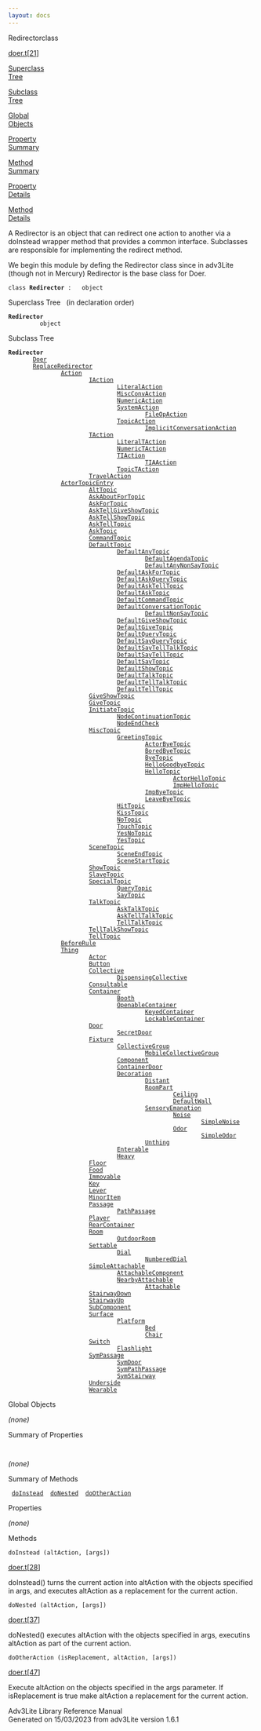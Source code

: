 ```yaml
---
layout: docs
---
```

<span class="title">Redirector</span><span class="type">class</span>

[doer.t](../file/doer.t.html)\[[21](../source/doer.t.html#21)\]

[Superclass  
Tree](#_SuperClassTree_)

[Subclass  
Tree](#_SubClassTree_)

[Global  
Objects](#_ObjectSummary_)

[Property  
Summary](#_PropSummary_)

[Method  
Summary](#_MethodSummary_)

[Property  
Details](#_Properties_)

[Method  
Details](#_Methods_)

<div class="fdesc">

A Redirector is an object that can redirect one action to another via a
doInstead wrapper method that provides a common interface. Subclasses
are responsible for implementing the redirect method.

We begin this module by defing the Redirector class since in adv3Lite
(though not in Mercury) Redirector is the base class for Doer.

`class `**`Redirector`**` :   object`

</div>

<span id="_SuperClassTree_"></span>

<div class="mjhd">

<span class="hdln">Superclass Tree</span>   (in declaration order)

</div>

**`Redirector`**  
`         object`  
<span id="_SubClassTree_"></span>

<div class="mjhd">

<span class="hdln">Subclass Tree</span>  

</div>

**`Redirector`**  
`         `[`Doer`](../object/Doer.html)  
`         `[`ReplaceRedirector`](../object/ReplaceRedirector.html)  
`                 `[`Action`](../object/Action.html)  
`                         `[`IAction`](../object/IAction.html)  
`                                 `[`LiteralAction`](../object/LiteralAction.html)  
`                                 `[`MiscConvAction`](../object/MiscConvAction.html)  
`                                 `[`NumericAction`](../object/NumericAction.html)  
`                                 `[`SystemAction`](../object/SystemAction.html)  
`                                         `[`FileOpAction`](../object/FileOpAction.html)  
`                                 `[`TopicAction`](../object/TopicAction.html)  
`                                         `[`ImplicitConversationAction`](../object/ImplicitConversationAction.html)  
`                         `[`TAction`](../object/TAction.html)  
`                                 `[`LiteralTAction`](../object/LiteralTAction.html)  
`                                 `[`NumericTAction`](../object/NumericTAction.html)  
`                                 `[`TIAction`](../object/TIAction.html)  
`                                         `[`TIAAction`](../object/TIAAction.html)  
`                                 `[`TopicTAction`](../object/TopicTAction.html)  
`                         `[`TravelAction`](../object/TravelAction.html)  
`                 `[`ActorTopicEntry`](../object/ActorTopicEntry.html)  
`                         `[`AltTopic`](../object/AltTopic.html)  
`                         `[`AskAboutForTopic`](../object/AskAboutForTopic.html)  
`                         `[`AskForTopic`](../object/AskForTopic.html)  
`                         `[`AskTellGiveShowTopic`](../object/AskTellGiveShowTopic.html)  
`                         `[`AskTellShowTopic`](../object/AskTellShowTopic.html)  
`                         `[`AskTellTopic`](../object/AskTellTopic.html)  
`                         `[`AskTopic`](../object/AskTopic.html)  
`                         `[`CommandTopic`](../object/CommandTopic.html)  
`                         `[`DefaultTopic`](../object/DefaultTopic.html)  
`                                 `[`DefaultAnyTopic`](../object/DefaultAnyTopic.html)  
`                                         `[`DefaultAgendaTopic`](../object/DefaultAgendaTopic.html)  
`                                         `[`DefaultAnyNonSayTopic`](../object/DefaultAnyNonSayTopic.html)  
`                                 `[`DefaultAskForTopic`](../object/DefaultAskForTopic.html)  
`                                 `[`DefaultAskQueryTopic`](../object/DefaultAskQueryTopic.html)  
`                                 `[`DefaultAskTellTopic`](../object/DefaultAskTellTopic.html)  
`                                 `[`DefaultAskTopic`](../object/DefaultAskTopic.html)  
`                                 `[`DefaultCommandTopic`](../object/DefaultCommandTopic.html)  
`                                 `[`DefaultConversationTopic`](../object/DefaultConversationTopic.html)  
`                                         `[`DefaultNonSayTopic`](../object/DefaultNonSayTopic.html)  
`                                 `[`DefaultGiveShowTopic`](../object/DefaultGiveShowTopic.html)  
`                                 `[`DefaultGiveTopic`](../object/DefaultGiveTopic.html)  
`                                 `[`DefaultQueryTopic`](../object/DefaultQueryTopic.html)  
`                                 `[`DefaultSayQueryTopic`](../object/DefaultSayQueryTopic.html)  
`                                 `[`DefaultSayTellTalkTopic`](../object/DefaultSayTellTalkTopic.html)  
`                                 `[`DefaultSayTellTopic`](../object/DefaultSayTellTopic.html)  
`                                 `[`DefaultSayTopic`](../object/DefaultSayTopic.html)  
`                                 `[`DefaultShowTopic`](../object/DefaultShowTopic.html)  
`                                 `[`DefaultTalkTopic`](../object/DefaultTalkTopic.html)  
`                                 `[`DefaultTellTalkTopic`](../object/DefaultTellTalkTopic.html)  
`                                 `[`DefaultTellTopic`](../object/DefaultTellTopic.html)  
`                         `[`GiveShowTopic`](../object/GiveShowTopic.html)  
`                         `[`GiveTopic`](../object/GiveTopic.html)  
`                         `[`InitiateTopic`](../object/InitiateTopic.html)  
`                                 `[`NodeContinuationTopic`](../object/NodeContinuationTopic.html)  
`                                 `[`NodeEndCheck`](../object/NodeEndCheck.html)  
`                         `[`MiscTopic`](../object/MiscTopic.html)  
`                                 `[`GreetingTopic`](../object/GreetingTopic.html)  
`                                         `[`ActorByeTopic`](../object/ActorByeTopic.html)  
`                                         `[`BoredByeTopic`](../object/BoredByeTopic.html)  
`                                         `[`ByeTopic`](../object/ByeTopic.html)  
`                                         `[`HelloGoodbyeTopic`](../object/HelloGoodbyeTopic.html)  
`                                         `[`HelloTopic`](../object/HelloTopic.html)  
`                                                 `[`ActorHelloTopic`](../object/ActorHelloTopic.html)  
`                                                 `[`ImpHelloTopic`](../object/ImpHelloTopic.html)  
`                                         `[`ImpByeTopic`](../object/ImpByeTopic.html)  
`                                         `[`LeaveByeTopic`](../object/LeaveByeTopic.html)  
`                                 `[`HitTopic`](../object/HitTopic.html)  
`                                 `[`KissTopic`](../object/KissTopic.html)  
`                                 `[`NoTopic`](../object/NoTopic.html)  
`                                 `[`TouchTopic`](../object/TouchTopic.html)  
`                                 `[`YesNoTopic`](../object/YesNoTopic.html)  
`                                 `[`YesTopic`](../object/YesTopic.html)  
`                         `[`SceneTopic`](../object/SceneTopic.html)  
`                                 `[`SceneEndTopic`](../object/SceneEndTopic.html)  
`                                 `[`SceneStartTopic`](../object/SceneStartTopic.html)  
`                         `[`ShowTopic`](../object/ShowTopic.html)  
`                         `[`SlaveTopic`](../object/SlaveTopic.html)  
`                         `[`SpecialTopic`](../object/SpecialTopic.html)  
`                                 `[`QueryTopic`](../object/QueryTopic.html)  
`                                 `[`SayTopic`](../object/SayTopic.html)  
`                         `[`TalkTopic`](../object/TalkTopic.html)  
`                                 `[`AskTalkTopic`](../object/AskTalkTopic.html)  
`                                 `[`AskTellTalkTopic`](../object/AskTellTalkTopic.html)  
`                                 `[`TellTalkTopic`](../object/TellTalkTopic.html)  
`                         `[`TellTalkShowTopic`](../object/TellTalkShowTopic.html)  
`                         `[`TellTopic`](../object/TellTopic.html)  
`                 `[`BeforeRule`](../object/BeforeRule.html)  
`                 `[`Thing`](../object/Thing.html)  
`                         `[`Actor`](../object/Actor.html)  
`                         `[`Button`](../object/Button.html)  
`                         `[`Collective`](../object/Collective.html)  
`                                 `[`DispensingCollective`](../object/DispensingCollective.html)  
`                         `[`Consultable`](../object/Consultable.html)  
`                         `[`Container`](../object/Container.html)  
`                                 `[`Booth`](../object/Booth.html)  
`                                 `[`OpenableContainer`](../object/OpenableContainer.html)  
`                                         `[`KeyedContainer`](../object/KeyedContainer.html)  
`                                         `[`LockableContainer`](../object/LockableContainer.html)  
`                         `[`Door`](../object/Door.html)  
`                                 `[`SecretDoor`](../object/SecretDoor.html)  
`                         `[`Fixture`](../object/Fixture.html)  
`                                 `[`CollectiveGroup`](../object/CollectiveGroup.html)  
`                                         `[`MobileCollectiveGroup`](../object/MobileCollectiveGroup.html)  
`                                 `[`Component`](../object/Component.html)  
`                                 `[`ContainerDoor`](../object/ContainerDoor.html)  
`                                 `[`Decoration`](../object/Decoration.html)  
`                                         `[`Distant`](../object/Distant.html)  
`                                         `[`RoomPart`](../object/RoomPart.html)  
`                                                 `[`Ceiling`](../object/Ceiling.html)  
`                                                 `[`DefaultWall`](../object/DefaultWall.html)  
`                                         `[`SensoryEmanation`](../object/SensoryEmanation.html)  
`                                                 `[`Noise`](../object/Noise.html)  
`                                                         `[`SimpleNoise`](../object/SimpleNoise.html)  
`                                                 `[`Odor`](../object/Odor.html)  
`                                                         `[`SimpleOdor`](../object/SimpleOdor.html)  
`                                         `[`Unthing`](../object/Unthing.html)  
`                                 `[`Enterable`](../object/Enterable.html)  
`                                 `[`Heavy`](../object/Heavy.html)  
`                         `[`Floor`](../object/Floor.html)  
`                         `[`Food`](../object/Food.html)  
`                         `[`Immovable`](../object/Immovable.html)  
`                         `[`Key`](../object/Key.html)  
`                         `[`Lever`](../object/Lever.html)  
`                         `[`MinorItem`](../object/MinorItem.html)  
`                         `[`Passage`](../object/Passage.html)  
`                                 `[`PathPassage`](../object/PathPassage.html)  
`                         `[`Player`](../object/Player.html)  
`                         `[`RearContainer`](../object/RearContainer.html)  
`                         `[`Room`](../object/Room.html)  
`                                 `[`OutdoorRoom`](../object/OutdoorRoom.html)  
`                         `[`Settable`](../object/Settable.html)  
`                                 `[`Dial`](../object/Dial.html)  
`                                         `[`NumberedDial`](../object/NumberedDial.html)  
`                         `[`SimpleAttachable`](../object/SimpleAttachable.html)  
`                                 `[`AttachableComponent`](../object/AttachableComponent.html)  
`                                 `[`NearbyAttachable`](../object/NearbyAttachable.html)  
`                                         `[`Attachable`](../object/Attachable.html)  
`                         `[`StairwayDown`](../object/StairwayDown.html)  
`                         `[`StairwayUp`](../object/StairwayUp.html)  
`                         `[`SubComponent`](../object/SubComponent.html)  
`                         `[`Surface`](../object/Surface.html)  
`                                 `[`Platform`](../object/Platform.html)  
`                                         `[`Bed`](../object/Bed.html)  
`                                         `[`Chair`](../object/Chair.html)  
`                         `[`Switch`](../object/Switch.html)  
`                                 `[`Flashlight`](../object/Flashlight.html)  
`                         `[`SymPassage`](../object/SymPassage.html)  
`                                 `[`SymDoor`](../object/SymDoor.html)  
`                                 `[`SymPathPassage`](../object/SymPathPassage.html)  
`                                 `[`SymStairway`](../object/SymStairway.html)  
`                         `[`Underside`](../object/Underside.html)  
`                         `[`Wearable`](../object/Wearable.html)  
<span id="_ObjectSummary_"></span>

<div class="mjhd">

<span class="hdln">Global Objects</span>  

</div>

*(none)* <span id="_PropSummary_"></span>

<div class="mjhd">

<span class="hdln">Summary of Properties</span>  

</div>

` `

*(none)* <span id="_MethodSummary_"></span>

<div class="mjhd">

<span class="hdln">Summary of Methods</span>  

</div>

` `[`doInstead`](#doInstead)`  `[`doNested`](#doNested)`  `[`doOtherAction`](#doOtherAction)`  `

<span id="_Properties_"></span>

<div class="mjhd">

<span class="hdln">Properties</span>  

</div>

*(none)* <span id="_Methods_"></span>

<div class="mjhd">

<span class="hdln">Methods</span>  

</div>

<span id="doInstead"></span>

`doInstead (altAction, [args])`

[doer.t](../file/doer.t.html)\[[28](../source/doer.t.html#28)\]

<div class="desc">

doInstead() turns the current action into altAction with the objects
specified in args, and executes altAction as a replacement for the
current action.

</div>

<span id="doNested"></span>

`doNested (altAction, [args])`

[doer.t](../file/doer.t.html)\[[37](../source/doer.t.html#37)\]

<div class="desc">

doNested() executes altAction with the objects specified in args,
executins altAction as part of the current action.

</div>

<span id="doOtherAction"></span>

`doOtherAction (isReplacement, altAction, [args])`

[doer.t](../file/doer.t.html)\[[47](../source/doer.t.html#47)\]

<div class="desc">

Execute altAction on the objects specified in the args parameter. If
isReplacement is true make altAction a replacement for the current
action.

</div>

<div class="ftr">

Adv3Lite Library Reference Manual  
Generated on 15/03/2023 from adv3Lite version 1.6.1

</div>
